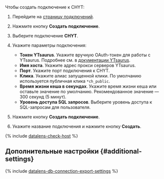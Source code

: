 Чтобы создать подключение к CHYT:


1. Перейдите на [страницу подключений](https://datalens.yandex.ru/connections).
1. Нажмите кнопку **Создать подключение**.
1. Выберите подключение **CHYT**.


1. Укажите параметры подключения:
   
   * **Токен YTsaurus**. Укажите вручную OAuth-токен для работы с YTsaurus. Подробнее см. в [документации YTsaurus](https://ytsaurus.tech/docs/ru/user-guide/storage/auth).
   * **Имя хоста**. Укажите адрес прокси серверов YTsaurus.
   * **Порт**. Укажите порт подключения к CHYT.
   * **Клика**. Укажите алиас запущенной клики. По умолчанию используется публичная клика `*ch_public`.
   * **Время жизни кеша в секундах**. Укажите время жизни кеша или оставьте значение по умолчанию. Рекомендованное значение — 300 секунд (5 минут).
   * **Уровень доступа SQL запросов**. Выберите уровень доступа к SQL-запросам для пользователя.


1. Нажмите кнопку **Создать подключение**.
1. Укажите название подключения и нажмите кнопку **Создать**.

{% include [datalens-check-host](../../../_includes/datalens/operations/datalens-check-host.md) %}


## Дополнительные настройки {#additional-settings}

{% include [datalens-db-connection-export-settings](../../../_includes/datalens/operations/datalens-db-connection-export-settings.md) %}
